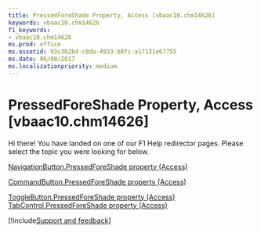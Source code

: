 ```yaml
---
title: PressedForeShade Property, Access [vbaac10.chm14626]
keywords: vbaac10.chm14626
f1_keywords:
- vbaac10.chm14626
ms.prod: office
ms.assetid: 93c3b2bd-c8da-4933-b8fc-a17131e67755
ms.date: 06/08/2017
ms.localizationpriority: medium
---
```



# PressedForeShade Property, Access [vbaac10.chm14626]

Hi there! You have landed on one of our F1 Help redirector pages. Please select the topic you were looking for below.

[NavigationButton.PressedForeShade property (Access)](https://msdn.microsoft.com/library/5a086d71-d916-5b97-9e98-51f6394f3eaa%28Office.15%29.aspx)

[CommandButton.PressedForeShade property (Access)](https://msdn.microsoft.com/library/496e310e-b5eb-8e6a-7079-530126e71399%28Office.15%29.aspx)

[ToggleButton.PressedForeShade property (Access)](https://msdn.microsoft.com/library/9a6ddbd0-154d-6018-e8fd-8fa9bd916356%28Office.15%29.aspx)
[TabControl.PressedForeShade property (Access)](https://msdn.microsoft.com/library/ff4421d8-58aa-93a8-ab57-af686f1c44da%28Office.15%29.aspx)

[!include[Support and feedback](~/includes/feedback-boilerplate.md)]